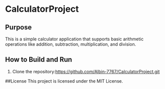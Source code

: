 # CalculatorProject

## Purpose
This is a simple calculator application that supports basic arithmetic operations like addition, subtraction, multiplication, and division.

## How to Build and Run
1. Clone the repository:https://github.com/Albin-7767/CalculatorProject.git

##License
This project is licensed under the MIT License.
